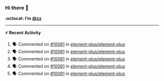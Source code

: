 ### Hi there 👋

**:octocat: I’m [@zz](https://github.com/holazz)**

---

**:zap: Recent Activity**

<!--START_SECTION:activity-->
1. 🗣 Commented on [#10081](https://github.com/element-plus/element-plus/issues/10081) in [element-plus/element-plus](https://github.com/element-plus/element-plus)
2. 🗣 Commented on [#10081](https://github.com/element-plus/element-plus/issues/10081) in [element-plus/element-plus](https://github.com/element-plus/element-plus)
3. 🗣 Commented on [#10081](https://github.com/element-plus/element-plus/issues/10081) in [element-plus/element-plus](https://github.com/element-plus/element-plus)
4. 🗣 Commented on [#10081](https://github.com/element-plus/element-plus/issues/10081) in [element-plus/element-plus](https://github.com/element-plus/element-plus)
5. 🗣 Commented on [#10081](https://github.com/element-plus/element-plus/issues/10081) in [element-plus/element-plus](https://github.com/element-plus/element-plus)
<!--END_SECTION:activity-->
